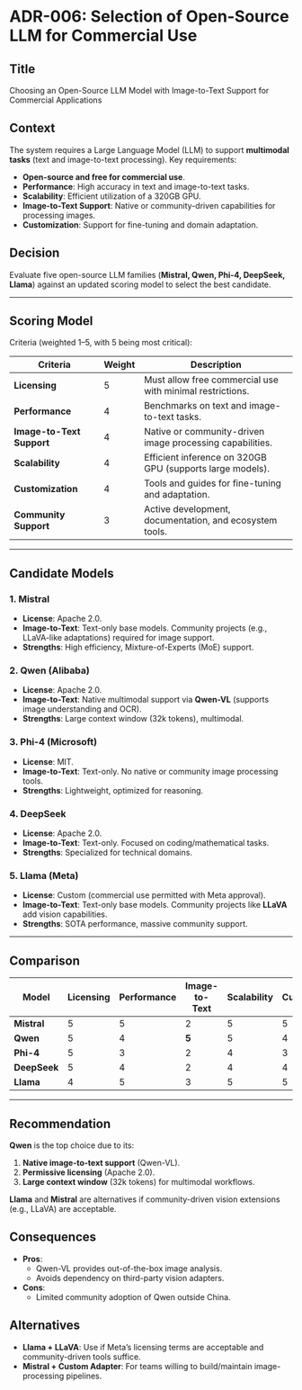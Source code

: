 # ADR-006: Selection of Open-Source LLM for Commercial Use

## **Title**
Choosing an Open-Source LLM Model with Image-to-Text Support for Commercial Applications

## **Context**
The system requires a Large Language Model (LLM) to support **multimodal tasks** (text and image-to-text processing). Key requirements:
- **Open-source and free for commercial use**.
- **Performance**: High accuracy in text and image-to-text tasks.
- **Scalability**: Efficient utilization of a 320GB GPU.
- **Image-to-Text Support**: Native or community-driven capabilities for processing images.
- **Customization**: Support for fine-tuning and domain adaptation.

## **Decision**
Evaluate five open-source LLM families (**Mistral, Qwen, Phi-4, DeepSeek, Llama**) against an updated scoring model to select the best candidate.

---

## **Scoring Model**
Criteria (weighted 1–5, with 5 being most critical):

| Criteria                | Weight | Description                                                                 |
|-------------------------|--------|-----------------------------------------------------------------------------|
| **Licensing**           | 5      | Must allow free commercial use with minimal restrictions.                  |
| **Performance**         | 4      | Benchmarks on text and image-to-text tasks.                                |
| **Image-to-Text Support**| 4     | Native or community-driven image processing capabilities.                 |
| **Scalability**         | 4      | Efficient inference on 320GB GPU (supports large models).                 |
| **Customization**       | 4      | Tools and guides for fine-tuning and adaptation.                          |
| **Community Support**   | 3      | Active development, documentation, and ecosystem tools.                  |

---

## **Candidate Models**
### 1. **Mistral**
- **License**: Apache 2.0.
- **Image-to-Text**: Text-only base models. Community projects (e.g., LLaVA-like adaptations) required for image support.
- **Strengths**: High efficiency, Mixture-of-Experts (MoE) support.

### 2. **Qwen** (Alibaba)
- **License**: Apache 2.0.
- **Image-to-Text**: Native multimodal support via **Qwen-VL** (supports image understanding and OCR).
- **Strengths**: Large context window (32k tokens), multimodal.

### 3. **Phi-4** (Microsoft)
- **License**: MIT.
- **Image-to-Text**: Text-only. No native or community image processing tools.
- **Strengths**: Lightweight, optimized for reasoning.

### 4. **DeepSeek**
- **License**: Apache 2.0.
- **Image-to-Text**: Text-only. Focused on coding/mathematical tasks.
- **Strengths**: Specialized for technical domains.

### 5. **Llama** (Meta)
- **License**: Custom (commercial use permitted with Meta approval).
- **Image-to-Text**: Text-only base models. Community projects like **LLaVA** add vision capabilities.
- **Strengths**: SOTA performance, massive community support.

---

## **Comparison**

| Model       | Licensing | Performance | Image-to-Text | Scalability | Customization | Community Support | **Total** |
|-------------|-----------|-------------|---------------|-------------|---------------|--------------------|-----------|
| **Mistral** | 5         | 5           | 2             | 5           | 5             | 5                  | **23**    |
| **Qwen**    | 5         | 4           | **5**         | 5           | 4             | 3                  | **24**    |
| **Phi-4**   | 5         | 3           | 2             | 4           | 3             | 3                  | **18**    |
| **DeepSeek**| 5         | 4           | 2             | 4           | 4             | 2                  | **19**    |
| **Llama**   | 4         | 5           | 3             | 5           | 5             | 5                  | **23**    |

---

## **Recommendation**
**Qwen** is the top choice due to its:
1. **Native image-to-text support** (Qwen-VL).
2. **Permissive licensing** (Apache 2.0).
3. **Large context window** (32k tokens) for multimodal workflows.

**Llama** and **Mistral** are alternatives if community-driven vision extensions (e.g., LLaVA) are acceptable.

## **Consequences**
- **Pros**:
    - Qwen-VL provides out-of-the-box image analysis.
    - Avoids dependency on third-party vision adapters.
- **Cons**:
    - Limited community adoption of Qwen outside China.

## **Alternatives**
- **Llama + LLaVA**: Use if Meta’s licensing terms are acceptable and community-driven tools suffice.
- **Mistral + Custom Adapter**: For teams willing to build/maintain image-processing pipelines.
